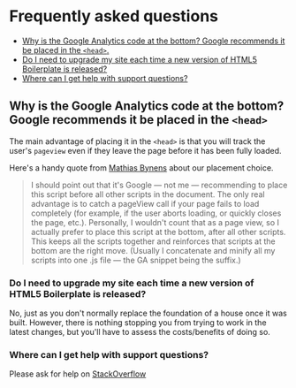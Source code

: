 # Frequently asked questions

- [Why is the Google Analytics code at the bottom? Google recommends it be
  placed in the `<head>`.](#why-is-the-google-analytics-code-at-the-bottom-google-recommends-it-be-placed-in-the-head)
- [Do I need to upgrade my site each time a new version of HTML5 Boilerplate is
  released?](#do-i-need-to-upgrade-my-site-each-time-a-new-version-of-html5-boilerplate-is-released)
- [Where can I get help with support
  questions?](#where-can-i-get-help-with-support-questions)

## Why is the Google Analytics code at the bottom? Google recommends it be placed in the `<head>`

The main advantage of placing it in the `<head>` is that you will track the
user's `pageview` even if they leave the page before it has been fully loaded.

Here's a handy quote from [Mathias Bynens](https://mathiasbynens.be/notes/async-analytics-snippet#comment-50) about our placement choice.

> I should point out that it's Google — not me — recommending to place this
> script before all other scripts in the document. The only real advantage is to
> catch a pageView call if your page fails to load completely (for example, if
> the user aborts loading, or quickly closes the page, etc.). Personally, I
> wouldn't count that as a page view, so I actually prefer to place this script
> at the bottom, after all other scripts. This keeps all the scripts together and
> reinforces that scripts at the bottom are the right move. (Usually I
> concatenate and minify all my scripts into one .js file — the GA snippet being
> the suffix.)

### Do I need to upgrade my site each time a new version of HTML5 Boilerplate is released?

No, just as you don't normally replace the foundation of a house once it
was built. However, there is nothing stopping you from trying to work in the
latest changes, but you'll have to assess the costs/benefits of doing so.

### Where can I get help with support questions?

Please ask for help on [StackOverflow](https://stackoverflow.com/questions/tagged/html5boilerplate)
